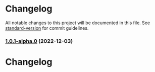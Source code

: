 # Changelog

All notable changes to this project will be documented in this file. See [standard-version](https://github.com/conventional-changelog/standard-version) for commit guidelines.

### [1.0.1-alpha.0](https://github.com/Siumauricio/rippleui/compare/v1.1.0-0...v1.0.1-alpha.0) (2022-12-03)

# Changelog
